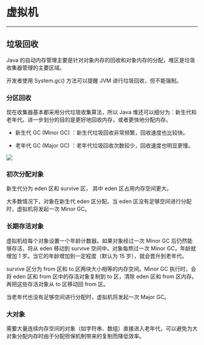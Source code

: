 # 虚拟机

---

## 垃圾回收

Java 的自动内存管理主要是针对对象内存的回收和对象内存的分配，堆区是垃圾收集器管理的主要区域。




开发者使用 System.gc() 方法可以提醒 JVM 进行垃圾回收，但不能强制。

### 分区回收

现在收集器基本都采用分代垃圾收集算法，所以 Java 堆还可以细分为：新生代和老年代。进一步划分的目的是更好地回收内存，或者更快地分配内存。

- 新生代 GC (Minor GC) ：新生代垃圾回收非常频繁，回收速度也比较快。
+ 老年代 GC (Major GC) ：老年代垃圾回收次数较少，回收速度也明显更慢。

![](堆.png)


### 初次分配对象

新生代分为 eden 区和 survive 区， 其中 eden 区占用内存空间更大。

大多数情况下，对象在新生代 eden 区分配。当 eden 区没有足够空间进行分配时，虚拟机将发起一次 Minor GC。

### 长期存活对象

虚拟机给每个对象设置一个年龄计数器。如果对象经过一次 Minor GC 后仍然能够存活，将从 eden 移动到 survive 空间中。对象每熬过一次 Minor GC，年龄就增加 1 岁。当它的年龄增加到一定程度（默认为 15 岁），就会晋升到老年代。

survive 区分为 from 区和 to 区两块大小相等的内存空间。Minor GC 执行时，会将 eden 区和 from 区中的存活对象复制到 to 区，清除 eden 区和 from 区内存。再把这些存活对象从 to 区移动回 from 区。

当老年代也没有足够空间进行分配时，虚拟机将发起一次 Major GC。

### 大对象

需要大量连续内存空间的对象（如字符串、数组）直接进入老年代，可以避免为大对象分配内存时由于分配担保机制带来的复制而降低效率。

